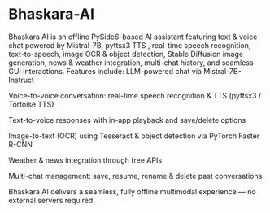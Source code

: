 # Bhaskara-AI
Bhaskara AI is an offline PySide6-based AI assistant featuring text &amp; voice chat powered by Mistral-7B, pyttsx3 TTS , real-time speech recognition, text-to-speech, image OCR &amp; object detection, Stable Diffusion image generation, news &amp; weather integration, multi-chat history, and seamless GUI interactions.
Features include:
LLM-powered chat via Mistral-7B-Instruct

Voice-to-voice conversation: real-time speech recognition & TTS (pyttsx3 / Tortoise TTS)

Text-to-voice responses with in-app playback and save/delete options

Image-to-text (OCR) using Tesseract & object detection via PyTorch Faster R-CNN

Weather & news integration through free APIs

Multi-chat management: save, resume, rename & delete past conversations

Bhaskara AI delivers a seamless, fully offline multimodal experience — no external servers required.
